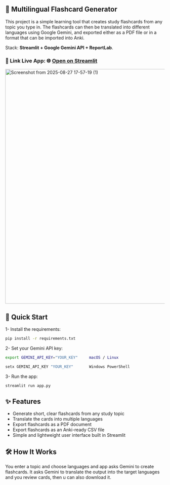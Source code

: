 
## 📝 Multilingual Flashcard Generator

This project is a simple learning tool that creates study flashcards from any topic you type in. The flashcards can then be translated into different languages using Google Gemini, and exported either as a PDF file or in a format that can be imported into Anki.

Stack: **Streamlit + Google Gemini API + ReportLab**. 

### 📎 Link **Live App**:  🌐 [Open on Streamlit](https://liviu221978-multilingual-flashcards-app-rvw4zy.streamlit.app/)  

<img width="1600" height="740" alt="Screenshot from 2025-08-27 17-57-19 (1)" src="https://github.com/user-attachments/assets/719130d8-d88c-44d7-99db-f9ef514ba971" />


## 🚀 Quick Start

1- Install the requirements:
```bash
pip install -r requirements.txt
```

2- Set your Gemini API key:

```bash
export GEMINI_API_KEY="YOUR_KEY"     macOS / Linux
```

```bash
setx GEMINI_API_KEY "YOUR_KEY"       Windows PowerShell
```

3- Run the app:
```bash
streamlit run app.py
```

## ✨ Features

- Generate short, clear flashcards from any study topic
- Translate the cards into multiple languages
- Export flashcards as a PDF document
- Export flashcards as an Anki-ready CSV file
- Simple and lightweight user interface built in Streamlit

## 🛠️ How It Works
You enter a topic and choose languages and app asks Gemini to create flashcards. It asks Gemini to translate the output into the target languages and you review cards, then u can also download it.
